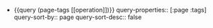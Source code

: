 - {{query (page-tags [[operation]])}}
  query-properties:: [:page :tags]
  query-sort-by:: page
  query-sort-desc:: false